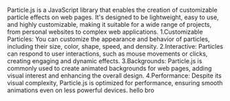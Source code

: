 Particle.js is a JavaScript library that enables the creation of customizable particle effects on web pages. It's designed to be lightweight, easy to use, and highly customizable, making it suitable for a wide range of projects, from personal websites to complex web applications.
1.Customizable Particles: You can customize the appearance and behavior of particles, including their size, color, shape, speed, and density.
2.Interactive: Particles can respond to user interactions, such as mouse movements or clicks, creating engaging and dynamic effects.
3.Backgrounds: Particle.js is commonly used to create animated backgrounds for web pages, adding visual interest and enhancing the overall design.
4.Performance: Despite its visual complexity, Particle.js is optimized for performance, ensuring smooth animations even on less powerful devices.
hello bro
